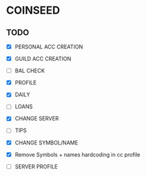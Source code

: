 # COINSEED

## TODO
- [x] PERSONAL ACC CREATION
- [x] GUILD ACC CREATION
- [ ] BAL CHECK
- [x] PROFILE
- [x] DAILY
- [ ] LOANS
- [x] CHANGE SERVER
- [ ] TIPS
- [x] CHANGE SYMBOL/NAME
- [x] Remove Symbols + names hardcoding in cc profile
- [ ] SERVER PROFILE

